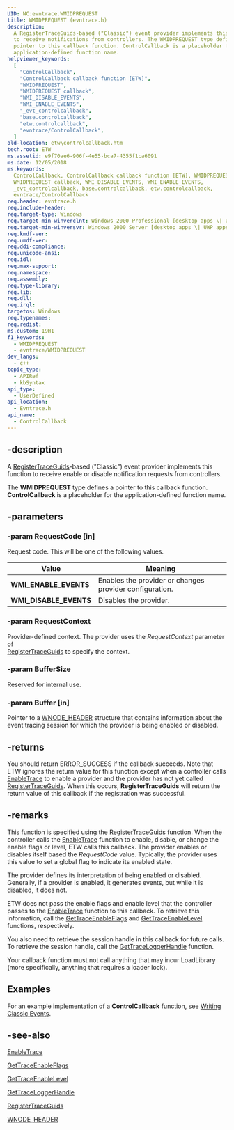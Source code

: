 ```yaml
---
UID: NC:evntrace.WMIDPREQUEST
title: WMIDPREQUEST (evntrace.h)
description:
  A RegisterTraceGuids-based ("Classic") event provider implements this function
  to receive notifications from controllers. The WMIDPREQUEST type defines a
  pointer to this callback function. ControlCallback is a placeholder for the
  application-defined function name.
helpviewer_keywords:
  [
    "ControlCallback",
    "ControlCallback callback function [ETW]",
    "WMIDPREQUEST",
    "WMIDPREQUEST callback",
    "WMI_DISABLE_EVENTS",
    "WMI_ENABLE_EVENTS",
    "_evt_controlcallback",
    "base.controlcallback",
    "etw.controlcallback",
    "evntrace/ControlCallback",
  ]
old-location: etw\controlcallback.htm
tech.root: ETW
ms.assetid: e9f70ae6-906f-4e55-bca7-4355f1ca6091
ms.date: 12/05/2018
ms.keywords:
  ControlCallback, ControlCallback callback function [ETW], WMIDPREQUEST,
  WMIDPREQUEST callback, WMI_DISABLE_EVENTS, WMI_ENABLE_EVENTS,
  _evt_controlcallback, base.controlcallback, etw.controlcallback,
  evntrace/ControlCallback
req.header: evntrace.h
req.include-header:
req.target-type: Windows
req.target-min-winverclnt: Windows 2000 Professional [desktop apps \| UWP apps]
req.target-min-winversvr: Windows 2000 Server [desktop apps \| UWP apps]
req.kmdf-ver:
req.umdf-ver:
req.ddi-compliance:
req.unicode-ansi:
req.idl:
req.max-support:
req.namespace:
req.assembly:
req.type-library:
req.lib:
req.dll:
req.irql:
targetos: Windows
req.typenames:
req.redist:
ms.custom: 19H1
f1_keywords:
  - WMIDPREQUEST
  - evntrace/WMIDPREQUEST
dev_langs:
  - c++
topic_type:
  - APIRef
  - kbSyntax
api_type:
  - UserDefined
api_location:
  - Evntrace.h
api_name:
  - ControlCallback
---
```


## -description

A
[RegisterTraceGuids](/windows/win32/api/evntrace/nf-evntrace-registertraceguidsa)-based
("Classic") event provider implements this function to receive enable or disable
notification requests from controllers.

The **WMIDPREQUEST** type defines a pointer to this callback function.
**ControlCallback** is a placeholder for the application-defined function name.

## -parameters

### -param RequestCode [in]

Request code. This will be one of the following values.

| Value                  | Meaning                                                 |
| ---------------------- | ------------------------------------------------------- |
| **WMI_ENABLE_EVENTS**  | Enables the provider or changes provider configuration. |
| **WMI_DISABLE_EVENTS** | Disables the provider.                                  |

### -param RequestContext

Provider-defined context. The provider uses the _RequestContext_ parameter of  
[RegisterTraceGuids](/windows/win32/api/evntrace/nf-evntrace-registertraceguidsa)
to specify the context.

### -param BufferSize

Reserved for internal use.

### -param Buffer [in]

Pointer to a [WNODE_HEADER](/windows/desktop/ETW/wnode-header) structure that
contains information about the event tracing session for which the provider is
being enabled or disabled.

## -returns

You should return ERROR_SUCCESS if the callback succeeds. Note that ETW ignores
the return value for this function except when a controller calls
[EnableTrace](/windows/desktop/ETW/enabletrace) to enable a provider and the
provider has not yet called
[RegisterTraceGuids](/windows/win32/api/evntrace/nf-evntrace-registertraceguidsa).
When this occurs, **RegisterTraceGuids** will return the return value of this
callback if the registration was successful.

## -remarks

This function is specified using the
[RegisterTraceGuids](/windows/win32/api/evntrace/nf-evntrace-registertraceguidsa)
function. When the controller calls the
[EnableTrace](/windows/desktop/ETW/enabletrace) function to enable, disable, or
change the enable flags or level, ETW calls this callback. The provider enables
or disables itself based the _RequestCode_ value. Typically, the provider uses
this value to set a global flag to indicate its enabled state.

The provider defines its interpretation of being enabled or disabled. Generally,
if a provider is enabled, it generates events, but while it is disabled, it does
not.

ETW does not pass the enable flags and enable level that the controller passes
to the [EnableTrace](/windows/desktop/ETW/enabletrace) function to this
callback. To retrieve this information, call the
[GetTraceEnableFlags](/windows/desktop/ETW/gettraceenableflags) and
[GetTraceEnableLevel](/windows/desktop/ETW/gettraceenablelevel) functions,
respectively.

You also need to retrieve the session handle in this callback for future calls.
To retrieve the session handle, call the
[GetTraceLoggerHandle](/windows/desktop/ETW/gettraceloggerhandle) function.

Your callback function must not call anything that may incur LoadLibrary (more
specifically, anything that requires a loader lock).

## Examples

For an example implementation of a **ControlCallback** function, see
[Writing Classic Events](/windows/desktop/ETW/tracing-events).

## -see-also

[EnableTrace](/windows/desktop/ETW/enabletrace)

[GetTraceEnableFlags](/windows/desktop/ETW/gettraceenableflags)

[GetTraceEnableLevel](/windows/desktop/ETW/gettraceenablelevel)

[GetTraceLoggerHandle](/windows/desktop/ETW/gettraceloggerhandle)

[RegisterTraceGuids](/windows/win32/api/evntrace/nf-evntrace-registertraceguidsa)

[WNODE_HEADER](/windows/desktop/ETW/wnode-header)
